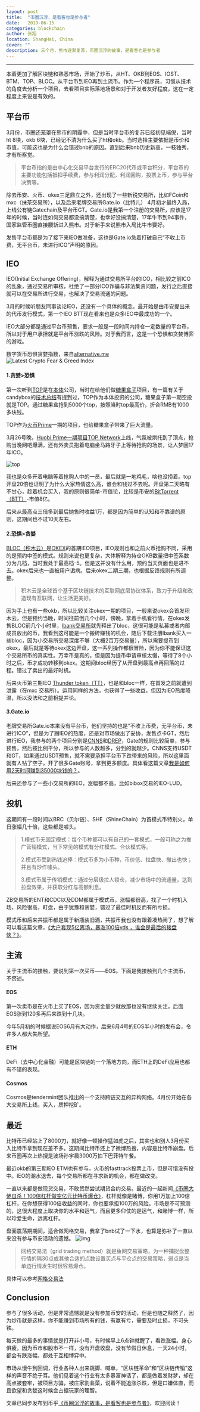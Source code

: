 ```yaml
---
layout: post
title:  "币圈沉浮，是看客也是参与者"
date:   2019-06-15
categories: blockchain
author: 张翔
location: ShangHai, China
cover: ""
description: 三个月，熊市逐渐复苏，币圈沉浮的故事，是看客也是参与者
---
```

---

本着更加了解区块链和熟悉市场，开始了炒币，从HT、OKB到EOS、IOST、BTM、TOP、BLOC。从平台币到IEO再到主流币。作为一个程序员，习惯从技术的角度去分析一个项目，去看项目实际落地场景和对于开发者友好程度，这在一定程度上来说是有效的。

## 平台币

3月份，币圈还笼罩在熊市的阴霾中，但是当时平台币的复苏已经初见端倪，当时ht 8块，okb 6块，已经记不清为什么买了ht和okb。当时选择主要依据是币价和市值，可能这也是为什么会错过bnb的原因。直到后来bnb历史新高，一枝独秀，才有所察觉。

> 平台币指的是由中心化交易平台发行的ERC20代币或平台积分，平台币的主要功能包括抵扣手续费，参与利润分配，利润回购，投票上币，参与平台决策等。

除去币安、火币、okex三足鼎立之外，还出现了一些新锐交易所，比如FCoin和mxc（抹茶交易所），以及后来老牌交易所Gate.io（比特儿） 4月初才最终入局，上线公有链Gatechain及平台币GT。Gate.io是我第一个注册的交易所，应该是17年的时候，当时连如何交易都没搞清楚，也幸好没搞清楚，17年牛市到94事件，国家监管币圈直接腰斩进入熊市。对于新手来说熊市入局比牛市要好。

发售平台币都是为了接下来IEO做准备，这也是Gate.io急着打破自己“不收上币费，无平台币，未进行ICO”声明的原因。

## IEO

IEO(Initial Exchange Offering)，解释为通过交易所平台的ICO，相比较之前ICO的乱象，通过交易所审核，杜绝了一部分ICO诈骗与非法集资问题，发行之后直接就可以在交易所进行交易，也解决了交易流通的问题。

3月的时候听朋友同事谈论IEO，还没有一个具体的概念。最开始是由币安提出来的代币发行模式，第一个IEO BTT现在看来也是众多IEO中最成功的一个。

IEO大部分都是通过平台币预售，要求一般是一段时间内持仓一定数量的平台币，所以对于用户承担就是平台币涨跌的风险。对于我而言，这是一个恐惧和贪婪博弈的游戏。

数字货币恐惧贪婪指数，来自[alternative.me](https://alternative.me/crypto/fear-and-greed-index/)
<img src="https://alternative.me/crypto/fear-and-greed-index.png" alt="Latest Crypto Fear & Greed Index" />


#### 1.贪婪>恐惧

第一次听到[TOP](https://www.topnetwork.org/)是在[本体](https://ont.io/)公司，当时在给他们做[糖果盒子](https://candy.ont.io/)项目，有一篇有关于candybox的[技术总结](https://shellteo.top/candybox/)有提到过，TOP作为本体投资的公司，糖果盒子第一期空投就是TOP。通过糖果盒抢到5000个top，按照当时top最高价，折合RMB有1000多块钱。

TOP作为[火币Prime](https://www.hbg.com/zh-cn/projectcenter/)一期的项目，也给糖果盒子带来了巨大流量。

3月26号晚，[Huobi Prime一期项目TOP Network](https://huobiglobal.zendesk.com/hc/zh-cn/articles/360000222462-%E7%81%AB%E5%B8%81%E5%85%A8%E7%90%83%E7%AB%99%E5%B0%86%E4%BA%8E2019%E5%B9%B403%E6%9C%8826%E6%97%A5%E9%80%9A%E8%BF%87%E4%BC%98%E9%80%89%E9%80%9A%E9%81%93-Huobi-Prime-%E4%B8%8A%E7%BA%BFTOP-Network%E9%A1%B9%E7%9B%AE)上线，气氛被烘托到了顶点，抢购当晚网吧爆满，还有外卖员抱着电脑坐马路牙子上等待抢购的场景，让人梦回17年ICO。

![top](http://myblog-images1.oss-cn-beijing.aliyuncs.com/ieo/top.jpg)

我也是众多开着电脑等着抢购人中的一员，最后就是一地鸡毛，啥也没捞着。top开盘20倍也证明了为什么大家热情这么高，谁会和钱过不去呢。开盘第二天略有不甘心，趁着机会买入，我的原则很简单-市值论，比较是币安的[BitTorrent（BTT）](https://www.bittorrent.com/)-市值8亿。

后来从最高点三倍多到最后抛售时收益1万，都是因为简单的认知和不靠谱的原则，这期间也不过10天左右。

#### 2.恐惧>贪婪

[BLOC（积木云）](https://www.jimyun.com/)是[OKEX](https://www.okex.com/activity/jumpstart)的首期IEO项目，IEO规则也和之前火币抢购不同，采用的是预约中签的模式。规则来说也更复杂，大体解释为持仓OKB数量把中签系数分为几档，当时我处于最高档-5。但是这并没有什么用，预约当天页面也是进不去。okex后来也一直被用户诟病。后来okex二期三期，也根据反馈规则有所调整。

>积木云是全球首个基于区块链技术的互联网底层协议体系，致力于升级和改造现有互联网，让生活更美好。

因为手上也有一些okb，所以比较关注okex一期的项目，一般来说okex会首发积木云，但是预约当晚，时间往前倒几个小时，傍晚，拿着手机看行情，在okex发售BLOC前几个小时里，[lbank交易所](https://www.lbank.info/)就先释出了bloc，这很可能是私募或者内部成员放出的币，我看到这可能是一个搬砖赚钱的机会，随后下载注册lbank买入一些bloc，因为小交易所交易深度不够（大概2百万交易量），所以需要提币到okex，最后就是等待okex这边开盘，这一系列操作都很冒险，因为你不能保证这个交易所币的真实性。万幸币是真的，但是因为提币申请审核太慢，等待了8个小时之后，币才成功转移到okex。这期间bloc经历了从开盘到最高点再回落的过程。错过了卖出的最好时机。

后来火币第三期IEO [Thunder token（TT）](https://www.thundercore.com/)，也是和bloc一样，在首发之前就遭到泄露（在mxc
交易所）。运用同样的方法，也获得了一些收益，但因为IEO热度降温，所以没法和之前相提并论。

#### 3.Gate.io

老牌交易所Gate.io本来没有平台币，他们坚持的也是“不收上币费，无平台币，未进行ICO”，但是为了蹭IEO的热度，还是对市场做出了妥协，发售点卡GT，然后进行IEO，我参与的两个项目分别是[CNNS](https://cnns.io/)和[DREP](https://www.drep.org/)，Gate的规则比较简单，参与预售，然后按比例平分，所以参与的人数越多，分到的就越少。CNNS支持USDT和GT，如果通过USDT预售，就不需要承担平台币下跌带来的风险，所以这里面就有人钻了空子，开了很多Gate账号，拿到更多额度。具体看这篇文章[我是如何用2天时间赚到35000块钱的？](https://bihu.com/article/1969593153/page/9)。

后来还参与了一些小交易所的IEO，涨幅都不高，比如bibox交易的IEO-LUD。

## 投机

这期间有一段时间以BRC（贝尔链）、SHE（ShineChain）为首模式币特别火，单日涨幅几十倍，这些都是噱头。

>1.模式币无固定模式：每个币种都可以有自己的一套模式，一般可称之为推广营销模式，当下常见的模式有分红模式、合伙模式等。
>
>2.模式币受到热钱追捧：模式币多为小币种，币价低、拉盘快、撤出也快；并且有炒作噱头。
>
>3.模式币属于传销模式：通过分层级拉人锁仓，减少市场中的流通量，达到拉盘效果，并获取分红与高额利息。

ZB交易所的ENT和CDC以及DDM都属于模式币，涨幅都很高，找了一个时机入场，风险很高，盯盘，由于犹豫和贪婪，错过了最佳时机反而有所亏损。

模式币和后来共振币都是属于新瓶装旧酒，共振币我也没有跟着凑热闹了，想了解可以看这篇文章，[《大户套现5亿离场，暴涨100倍vds ，谁会是最后的接盘侠？》](https://www.zilian8.com/137581.html)。


## 主流
关于主流币的接触，要说到第一次买币——EOS。下面是我接触到几个主流币，不赘述。

#### EOS
第一次卖币是在火币上买了EOS，因为资金量少就放那也没有继续关注，后面EOS涨到120多再后来跌到十几块。

今年5月初的时候据说EOS6月有大动作，后来6月4号的EOS半小时的发布会，令许多人都大失所望。

#### ETH
DeFi（去中心化金融）可能是区块链的一个落地方向，而ETH上的DeFi应用也都有不错的表现。

#### Cosmos
Cosmos是tendermint团队推出的一个支持跨链交互的异构网络。4月份开始在各大交易所上线。买入，质押挖矿。

## 最近
比特币已经站上了8000刀，就好像一顿操作猛如虎之后，其实也和别人3月份买入比特币拿到现在差不多。这期间比特币还上了微博热搜，内容是比特币崩盘。后来币圈再次上热搜是波场孙宇晨3000万拍下巴菲特午餐。

最近okb的第三期IEO ETM也有参与，火币的fasttrack投票上币，但是可惜没有投中。IEO的潮水退去，每个交易所都在寻求新的机会，都在做改变。

一直以来都是做现货交易，不敢贸然尝试期货合约交易。最近的一起新闻[《币圈大佬自杀！100倍杠杆做空亿元比特币爆仓》](http://news.stcn.com/2019/0612/15177785.shtml)，杠杆就像是赌博，你用1万加上100倍杠杆，在你想获得100倍收益的同时，你也要承担100万的风险。市场是不可预测的，这很大程度上取决你的水平和运气，而且更多仰仗的是运气，和赌博一样，所以珍爱生命，远离杠杆。

盘面震荡期期间，适合做网格交易，我拿了bnb试了一下水，也算是弥补了一直以来没有参与币安活动的遗憾。
![img](http://myblog-images1.oss-cn-beijing.aliyuncs.com/ieo/wg.png)

>网格交易法（grid trading method）就是鱼网交易策略，为一种捕捉盘整行情的隔30点或其他合适的点数设置买点与平仓点的交易策略，弱点是当单边行情发生时很容易爆仓。

具体可以参考[网格交易法](http://www.baike.com/wiki/%E7%BD%91%E6%A0%BC%E4%BA%A4%E6%98%93%E6%B3%95)

## Conclusion
参与了很多活动，但是非常遗憾就是没有参加币安的活动，但是也随之释然了，因为炒币就是这样，你不能赚到市场所有的钱，有赢有亏，需要及时止损，不可头铁。

每天做的最多的事情就是打开非小号，有时候早上6点钟就醒了，看跌涨幅。身心俱疲，因为币市和股市不一样，没有开盘收盘，没有节假日休息，一天24小时，都会有跌涨幅，都处于互相博弈中。

市场从慢牛到回调，行业各种人出来跳脚、喊单，“区块链革命”和“区块链传销”这样的声音不绝于耳。他们见着这个行业有太多暴富神话了，都是做着发财梦，却在高点被套牢，被项目方骗，被庄家割韭菜，说着不能追涨杀跌，但是口嫌体直，而且欲望和贪婪这时候会占据玩家的理智。


文章已同步发布到币乎[《币圈沉浮的故事，是看客也是参与者》](https://bihu.com/article/1112528830)，欢迎阅读！
